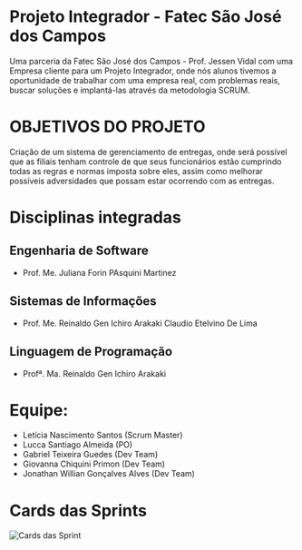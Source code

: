 # Projeto Integrador - Fatec São José dos Campos

Uma parceria da Fatec São José dos Campos - Prof. Jessen Vidal com uma Empresa cliente para um Projeto Integrador, onde nós alunos tivemos a oportunidade de trabalhar com uma empresa real, com problemas reais, buscar soluções e implantá-las através da metodologia SCRUM.

# OBJETIVOS DO PROJETO
Criação de um sistema de gerenciamento de entregas, onde será possível
que as filiais tenham controle de que seus funcionários estão cumprindo todas as regras e normas imposta sobre eles, assim como melhorar
possíveis adversidades que possam estar ocorrendo com as entregas.

# Disciplinas integradas

## Engenharia de Software

- Prof. Me. Juliana Forin PAsquini Martinez
          

## Sistemas de Informações

- Prof. Me. Reinaldo Gen Ichiro Arakaki Claudio Etelvino De Lima
     

## Linguagem de Programação

- Profª. Ma. Reinaldo Gen Ichiro Arakaki

# Equipe:

- Letícia Nascimento Santos (Scrum Master)
- Lucca Santiago Almeida (PO)
- Gabriel Teixeira Guedes (Dev Team)
- Giovanna Chiquini Primon (Dev Team)
- Jonathan Willian Gonçalves Alves (Dev Team)


# Cards das Sprints

![Cards das Sprint](https://cdn.discordapp.com/attachments/404074387499646976/759200500905410650/cards.png?raw=true)

